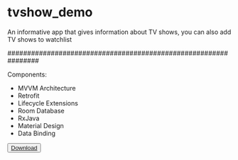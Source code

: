 # tvshow_demo
An informative app that gives information about TV shows, you can also add TV shows to watchlist

################################################################

Components:
* MVVM Architecture
* Retrofit
* Lifecycle Extensions
* Room Database
* RxJava
* Material Design
* Data Binding
<button>
    <a href="https://drive.google.com/file/d/1F5JhrSNaAobc9UNxBumpS-mjpXQr44-a/view?usp=sharing" type="button" class="cta">Download</a>
</button>

